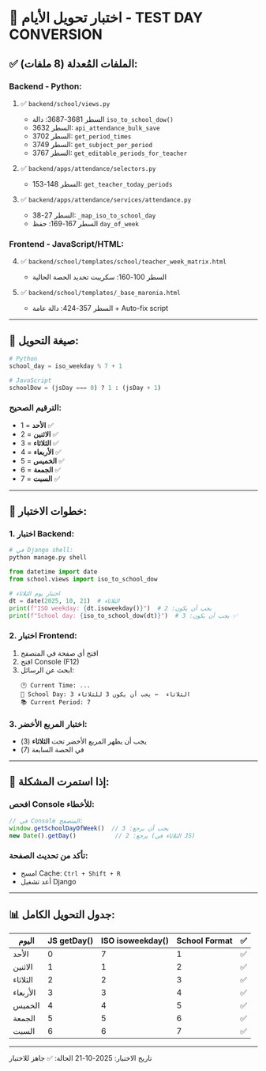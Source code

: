 # 🧪 اختبار تحويل الأيام - TEST DAY CONVERSION

## ✅ الملفات المُعدلة (8 ملفات):

### Backend - Python:
1. ✅ `backend/school/views.py`
   - السطر 3681-3687: دالة `iso_to_school_dow()`
   - السطر 3632: `api_attendance_bulk_save`
   - السطر 3702: `get_period_times`
   - السطر 3749: `get_subject_per_period`
   - السطر 3767: `get_editable_periods_for_teacher`

2. ✅ `backend/apps/attendance/selectors.py`
   - السطر 148-153: `get_teacher_today_periods`

3. ✅ `backend/apps/attendance/services/attendance.py`
   - السطر 27-38: `_map_iso_to_school_day`
   - السطر 167-169: حفظ `day_of_week`

### Frontend - JavaScript/HTML:
4. ✅ `backend/school/templates/school/teacher_week_matrix.html`
   - السطر 100-160: سكريبت تحديد الحصة الحالية

5. ✅ `backend/school/templates/_base_maronia.html`
   - السطر 357-424: دالة عامة + Auto-fix script

---

## 🔢 صيغة التحويل:

```python
# Python
school_day = iso_weekday % 7 + 1

# JavaScript
schoolDow = (jsDay === 0) ? 1 : (jsDay + 1)
```

### الترقيم الصحيح:
- **الأحد** = 1 ✅
- **الاثنين** = 2 ✅
- **الثلاثاء** = 3 ✅
- **الأربعاء** = 4 ✅
- **الخميس** = 5 ✅
- **الجمعة** = 6 ✅
- **السبت** = 7 ✅

---

## 🧪 خطوات الاختبار:

### 1. اختبار Backend:
```python
# في Django shell:
python manage.py shell

from datetime import date
from school.views import iso_to_school_dow

# اختبار يوم الثلاثاء
dt = date(2025, 10, 21)  # الثلاثاء
print(f"ISO weekday: {dt.isoweekday()}")  # يجب أن يكون: 2
print(f"School day: {iso_to_school_dow(dt)}")  # يجب أن يكون: 3 ✅
```

### 2. اختبار Frontend:
1. افتح أي صفحة في المتصفح
2. افتح Console (F12)
3. ابحث عن الرسائل:
   ```
   🕐 Current Time: ...
   📅 School Day: 3 الثلاثاء  ← يجب أن يكون 3 للثلاثاء
   📚 Current Period: 7
   ```

### 3. اختبار المربع الأخضر:
- يجب أن يظهر المربع الأخضر تحت **الثلاثاء** (3)
- في الحصة السابعة (7)

---

## 🐛 إذا استمرت المشكلة:

### افحص Console للأخطاء:
```javascript
// في Console المتصفح:
window.getSchoolDayOfWeek()  // يجب أن يرجع: 3
new Date().getDay()           // يرجع: 2 (الثلاثاء في JS)
```

### تأكد من تحديث الصفحة:
- امسح Cache: `Ctrl + Shift + R`
- أعد تشغيل Django

---

## 📊 جدول التحويل الكامل:

| اليوم    | JS getDay() | ISO isoweekday() | School Format | ✅  |
|---------|-------------|------------------|---------------|-----|
| الأحد   | 0           | 7                | 1             | ✅  |
| الاثنين | 1           | 1                | 2             | ✅  |
| الثلاثاء| 2           | 2                | 3             | ✅  |
| الأربعاء| 3           | 3                | 4             | ✅  |
| الخميس  | 4           | 4                | 5             | ✅  |
| الجمعة  | 5           | 5                | 6             | ✅  |
| السبت   | 6           | 6                | 7             | ✅  |

---

تاريخ الاختبار: 2025-10-21
الحالة: ✅ جاهز للاختبار
